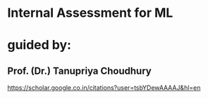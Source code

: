 # **Internal Assessment for ML** 

# **guided by:** 

## **Prof. (Dr.) Tanupriya Choudhury**

https://scholar.google.co.in/citations?user=tsbYDewAAAAJ&hl=en
